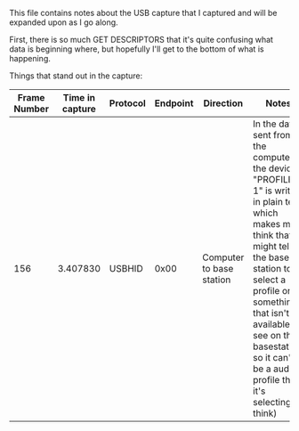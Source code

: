 This file contains notes about the USB capture that I captured and will be expanded upon as I go along.

First, there is so much GET DESCRIPTORS that it's quite confusing what data is beginning where, but hopefully I'll get to the bottom of what is happening.

Things that stand out in the capture:

|Frame Number|Time in capture|Protocol|Endpoint|Direction|Notes|
|---|---|---|---|---|---|
|156|3.407830|USBHID|0x00|Computer to base station|In the data sent from the computer to the device, "PROFILE 1" is written in plain text, which makes me think that it might tell the base station to select a profile or something that isn't available to see on the basestation, so it can't be a audio profile that it's selecting (I think)|

